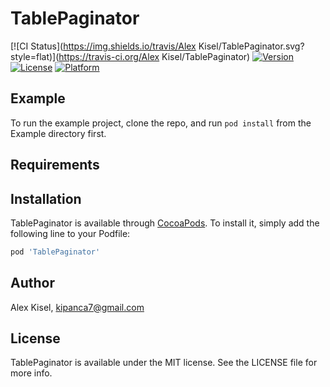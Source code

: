 # TablePaginator

[![CI Status](https://img.shields.io/travis/Alex Kisel/TablePaginator.svg?style=flat)](https://travis-ci.org/Alex Kisel/TablePaginator)
[![Version](https://img.shields.io/cocoapods/v/TablePaginator.svg?style=flat)](https://cocoapods.org/pods/TablePaginator)
[![License](https://img.shields.io/cocoapods/l/TablePaginator.svg?style=flat)](https://cocoapods.org/pods/TablePaginator)
[![Platform](https://img.shields.io/cocoapods/p/TablePaginator.svg?style=flat)](https://cocoapods.org/pods/TablePaginator)

## Example

To run the example project, clone the repo, and run `pod install` from the Example directory first.

## Requirements

## Installation

TablePaginator is available through [CocoaPods](https://cocoapods.org). To install
it, simply add the following line to your Podfile:

```ruby
pod 'TablePaginator'
```

## Author

Alex Kisel, kipanca7@gmail.com

## License

TablePaginator is available under the MIT license. See the LICENSE file for more info.
